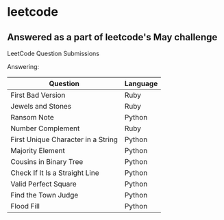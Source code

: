 # leetcode
## Answered as a part of leetcode's May challenge

LeetCode Question Submissions

Answering:

Question | Language
---------|---------
First Bad Version | Ruby
Jewels and Stones | Ruby
Ransom Note | Python
Number Complement | Ruby
First Unique Character in a String | Python
Majority Element | Python
Cousins in Binary Tree | Python
Check If It Is a Straight Line | Python
Valid Perfect Square | Python
Find the Town Judge | Python
Flood Fill | Python